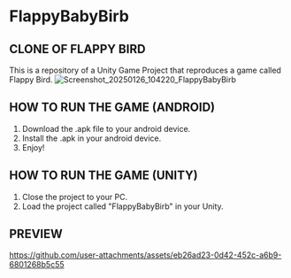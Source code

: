 # FlappyBabyBirb
## CLONE OF FLAPPY BIRD
This is a repository of a Unity Game Project that reproduces a game called Flappy Bird.
![Screenshot_20250126_104220_FlappyBabyBirb](https://github.com/user-attachments/assets/20c16b53-a0a2-4d2a-8180-d3dd005f2305)

## HOW TO RUN THE GAME (ANDROID)
1. Download the .apk file to your android device.
2. Install the .apk in your android device.
3. Enjoy!

## HOW TO RUN THE GAME (UNITY)
1. Close the project to your PC.
2. Load the project called "FlappyBabyBirb" in your Unity.

## PREVIEW

https://github.com/user-attachments/assets/eb26ad23-0d42-452c-a6b9-6801268b5c55

